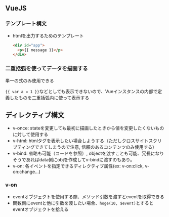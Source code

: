 ## VueJS
### テンプレート構文
- htmlを出力するためのテンプレート
    ```html
    <div id="app">
      <p>{{ message }}</p>
    </div>
    ```

### 二重括弧を使ってデータを描画する
単一の式のみ使用できる

`{{ var a = 1 }}`などとしても表示できないので、Vueインスタンスの内部で定義したものを二重括弧内に使って表示する


## ディレクティブ構文
- v-once: stateを変更しても最初に描画したときから値を変更したくないものに対して使用する
- v-html: htmlタグを表示したい場合しようする（ただしクロスサイトスクリプティングできてしまうので注意, 信頼のあるコンテンツのみ使用する）
- v-bind: 省略も可能（コードを参照）, objectを渡すことも可能、冗長になりそうであればdata側にobjを作成してv-bindに渡すのもあり。
- v-on: 各イベントを指定できるディレクティブ属性(ex: v-on:click, v-on:change...)

### v-on
- eventオブジェクトを使用する際、メソッド引数を渡すとeventを取得できる
- 関数側にeventと他に引数を渡したい場合、`hoge(10, $event)`とするとeventオブジェクトを拾える
